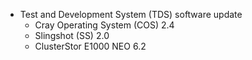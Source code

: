 - Test and Development System (TDS) software update
  - Cray Operating System (COS) 2.4
  - Slingshot (SS) 2.0
  - ClusterStor E1000 NEO 6.2
